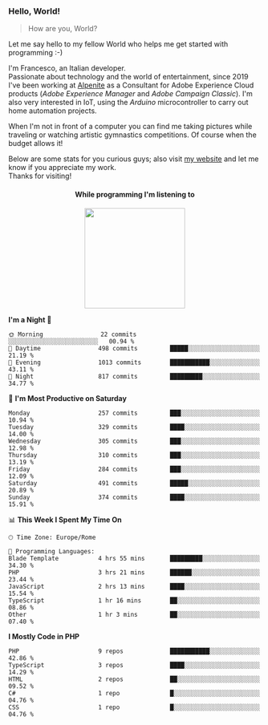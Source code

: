 ### Hello, World!

> How are you, World?

Let me say hello to my fellow World who helps me get started with programming :-)

I'm Francesco, an Italian developer.  
Passionate about technology and the world of entertainment, since 2019 I've been working at [Alpenite](https://www.alpenite.com) as a Consultant for Adobe Experience Cloud products (*Adobe Experience Manager* and *Adobe Campaign Classic*). I'm also very interested in IoT, using the *Arduino* microcontroller to carry out home automation projects.

When I'm not in front of a computer you can find me taking pictures while traveling or watching artistic gymnastics competitions. Of course when the budget allows it!

Below are some stats for you curious guys; also visit [my website](https://www.francescorega.eu) and let me know if you appreciate my work.  
Thanks for visiting!

<div align="center">
  <h4>While programming I'm listening to</h4>
  <a href="https://apps.francescorega.eu/now-playing/11147232609" target="_blank"><img src="https://apps.francescorega.eu/now-playing/11147232609" width="200"></a>
</div>

<!--START_SECTION:waka-->
**I'm a Night 🦉** 

```text
🌞 Morning                22 commits          ░░░░░░░░░░░░░░░░░░░░░░░░░   00.94 % 
🌆 Daytime                498 commits         █████░░░░░░░░░░░░░░░░░░░░   21.19 % 
🌃 Evening                1013 commits        ███████████░░░░░░░░░░░░░░   43.11 % 
🌙 Night                  817 commits         █████████░░░░░░░░░░░░░░░░   34.77 % 
```
📅 **I'm Most Productive on Saturday** 

```text
Monday                   257 commits         ███░░░░░░░░░░░░░░░░░░░░░░   10.94 % 
Tuesday                  329 commits         ████░░░░░░░░░░░░░░░░░░░░░   14.00 % 
Wednesday                305 commits         ███░░░░░░░░░░░░░░░░░░░░░░   12.98 % 
Thursday                 310 commits         ███░░░░░░░░░░░░░░░░░░░░░░   13.19 % 
Friday                   284 commits         ███░░░░░░░░░░░░░░░░░░░░░░   12.09 % 
Saturday                 491 commits         █████░░░░░░░░░░░░░░░░░░░░   20.89 % 
Sunday                   374 commits         ████░░░░░░░░░░░░░░░░░░░░░   15.91 % 
```


📊 **This Week I Spent My Time On** 

```text
🕑︎ Time Zone: Europe/Rome

💬 Programming Languages: 
Blade Template           4 hrs 55 mins       █████████░░░░░░░░░░░░░░░░   34.30 % 
PHP                      3 hrs 21 mins       ██████░░░░░░░░░░░░░░░░░░░   23.44 % 
JavaScript               2 hrs 13 mins       ████░░░░░░░░░░░░░░░░░░░░░   15.54 % 
TypeScript               1 hr 16 mins        ██░░░░░░░░░░░░░░░░░░░░░░░   08.86 % 
Other                    1 hr 3 mins         ██░░░░░░░░░░░░░░░░░░░░░░░   07.40 % 
```

**I Mostly Code in PHP** 

```text
PHP                      9 repos             ███████████░░░░░░░░░░░░░░   42.86 % 
TypeScript               3 repos             ████░░░░░░░░░░░░░░░░░░░░░   14.29 % 
HTML                     2 repos             ██░░░░░░░░░░░░░░░░░░░░░░░   09.52 % 
C#                       1 repo              █░░░░░░░░░░░░░░░░░░░░░░░░   04.76 % 
CSS                      1 repo              █░░░░░░░░░░░░░░░░░░░░░░░░   04.76 % 
```




<!--END_SECTION:waka-->
